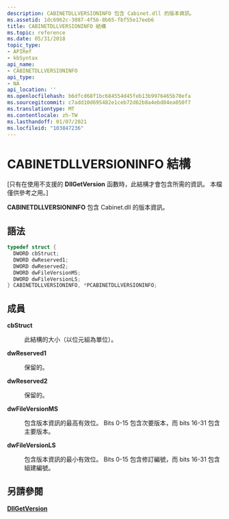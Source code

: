 ```yaml
---
description: CABINETDLLVERSIONINFO 包含 Cabinet.dll 的版本資訊。
ms.assetid: 1dc6962c-3087-4f56-8b65-fbf55e17eeb6
title: CABINETDLLVERSIONINFO 結構
ms.topic: reference
ms.date: 05/31/2018
topic_type:
- APIRef
- kbSyntax
api_name:
- CABINETDLLVERSIONINFO
api_type:
- NA
api_location: ''
ms.openlocfilehash: b6dfcd68f1bc684554d45feb13b9976465b70efa
ms.sourcegitcommit: c7add10d695482e1ceb72d62b8a4ebd84ea050f7
ms.translationtype: MT
ms.contentlocale: zh-TW
ms.lasthandoff: 01/07/2021
ms.locfileid: "103847236"
---
```

# <a name="cabinetdllversioninfo-structure"></a>CABINETDLLVERSIONINFO 結構

\[只有在使用不支援的 **DllGetVersion** 函數時，此結構才會包含所需的資訊。 本檔僅供參考之用。\]

**CABINETDLLVERSIONINFO** 包含 Cabinet.dll 的版本資訊。

## <a name="syntax"></a>語法


```C++
typedef struct {
  DWORD cbStruct;
  DWORD dwReserved1;
  DWORD dwReserved2;
  DWORD dwFileVersionMS;
  DWORD dwFileVersionLS;
} CABINETDLLVERSIONINFO, *PCABINETDLLVERSIONINFO;
```



## <a name="members"></a>成員

<dl> <dt>

**cbStruct**
</dt> <dd>

此結構的大小（以位元組為單位）。

</dd> <dt>

**dwReserved1**
</dt> <dd>

保留的。

</dd> <dt>

**dwReserved2**
</dt> <dd>

保留的。

</dd> <dt>

**dwFileVersionMS**
</dt> <dd>

包含版本資訊的最高有效位。 Bits 0-15 包含次要版本，而 bits 16-31 包含主要版本。

</dd> <dt>

**dwFileVersionLS**
</dt> <dd>

包含版本資訊的最小有效位。 Bits 0-15 包含修訂編號，而 bits 16-31 包含組建編號。

</dd> </dl>

## <a name="see-also"></a>另請參閱

<dl> <dt>

[**DllGetVersion**](dllgetversion.md)
</dt> </dl>

 

 




